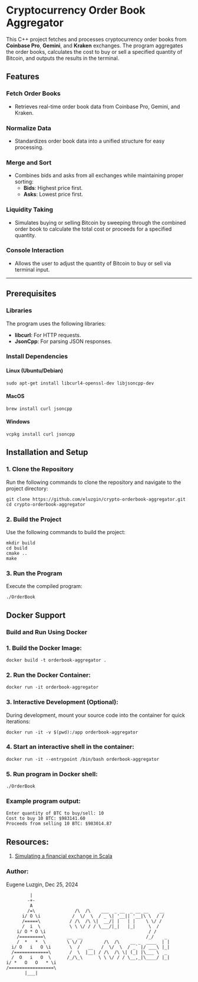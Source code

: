 # Cryptocurrency Order Book Aggregator

This C++ project fetches and processes cryptocurrency order books from **Coinbase Pro**, **Gemini**, and **Kraken** exchanges. The program aggregates the order books, calculates the cost to buy or sell a specified quantity of Bitcoin, and outputs the results in the terminal.

## Features

### Fetch Order Books
- Retrieves real-time order book data from Coinbase Pro, Gemini, and Kraken.

### Normalize Data
- Standardizes order book data into a unified structure for easy processing.

### Merge and Sort
- Combines bids and asks from all exchanges while maintaining proper sorting:
    - **Bids**: Highest price first.
    - **Asks**: Lowest price first.

### Liquidity Taking
- Simulates buying or selling Bitcoin by sweeping through the combined order book to calculate the total cost or proceeds for a specified quantity.

### Console Interaction
- Allows the user to adjust the quantity of Bitcoin to buy or sell via terminal input.

---

## Prerequisites

### Libraries
The program uses the following libraries:
- **libcurl**: For HTTP requests.
- **JsonCpp**: For parsing JSON responses.

### Install Dependencies

#### Linux (Ubuntu/Debian)
```
sudo apt-get install libcurl4-openssl-dev libjsoncpp-dev
```
#### MacOS
```
brew install curl jsoncpp
```
#### Windows
```
vcpkg install curl jsoncpp
```

## Installation and Setup
### 1. Clone the Repository
Run the following commands to clone the repository and navigate to the project directory:
```
git clone https://github.com/eluzgin/crypto-orderbook-aggregator.git
cd crypto-orderbook-aggregator
```

### 2. Build the Project
Use the following commands to build the project:
```
mkdir build
cd build
cmake ..
make
```

### 3. Run the Program
Execute the compiled program:
```
./OrderBook
```

## Docker Support
### Build and Run Using Docker
### 1. Build the Docker Image:
```
docker build -t orderbook-aggregator .
```
### 2. Run the Docker Container:
```
docker run -it orderbook-aggregator
```
### 3. Interactive Development (Optional): 
During development, mount your source code into the container for quick iterations:
```
docker run -it -v $(pwd):/app orderbook-aggregator
```
### 4. Start an interactive shell in the container:
```
docker run -it --entrypoint /bin/bash orderbook-aggregator
```
### 5. Run program in Docker shell:
```
./OrderBook
```

### Example program output:
```
Enter quantity of BTC to buy/sell: 10
Cost to buy 10 BTC: $983141.60
Proceeds from selling 10 BTC: $983014.87
```


## Resources:
1. [Simulating a financial exchange in Scala](https://falconair.github.io/2015/01/05/financial-exchange.html)

### Author:
Eugene Luzgin, Dec 25, 2024  
````
         |
        -+-
         A
        /=\               /\  /\    ___  _ __  _ __ __    __
      i/ O \i            /  \/  \  / _ \| '__|| '__|\ \  / /
      /=====\           / /\  /\ \|  __/| |   | |    \ \/ /
      /  i  \           \ \ \/ / / \___/|_|   |_|     \  /
    i/ O * O \i                                       / /
    /=========\        __  __                        /_/    _
    /  *   *  \        \ \/ /        /\  /\    __ _  ____  | |
  i/ O   i   O \i       \  /   __   /  \/  \  / _` |/ ___\ |_|
  /=============\       /  \  |__| / /\  /\ \| (_| |\___ \  _
  /  O   i   O  \      /_/\_\      \ \ \/ / / \__,_|\____/ |_|
i/ *   O   O   * \i
/=================\
       |___|
````
